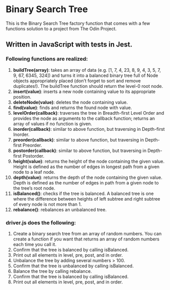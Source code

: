 # Binary Search Tree

This is the Binary Search Tree factory function that comes with a few functions solution to a project from The Odin Project.

## Written in JavaScript with tests in Jest.

### Following functions are realized:

1. **buildTree(array)**: takes an array of data (e.g. [1, 7, 4, 23, 8, 9, 4, 3, 5, 7, 9, 67, 6345, 324]) and turns it into a balanced binary tree full of Node objects appropriately placed (don’t forget to sort and remove duplicates!). The buildTree function should return the level-0 root node.
2. **insert(value)**: inserts a new node containing value to its appropriate position.
3. **deleteNode(value)**: deletes the node containing value.
4. **find(value)**: finds and returns the found node with value.
5. **levelOrder(callback)**: traverses the tree in Breadth-first Level Order and provides the node as arguments to the callback function; returns an array of values if no function is given.
6. **inorder(callback)**: similar to above function, but traversing in Depth-first Inorder.
7. **preorder(callback)**: similar to above function, but traversing in Depth-first Preorder.
8. **postorder(callback)**: similar to above function, but traversing in Depth-first Postorder.
9. **height(value)**: returns the height of the node containing the given value. Height is defined as the number of edges in longest path from a given node to a leaf node.
10. **depth(value)**: returns the depth of the node containing the given value. Depth is defined as the number of edges in path from a given node to the tree’s root node.
11. **isBalanced()**: checks if the tree is balanced. A balanced tree is one where the difference between heights of left subtree and right subtree of every node is not more than 1.
12. **rebalance()**: rebalances an unbalanced tree.

### driver.js does the following:

1. Create a binary search tree from an array of random numbers. You can create a function if you want that returns an array of random numbers each time you call it.
2. Confirm that the tree is balanced by calling isBalanced.
3. Print out all elements in level, pre, post, and in order.
4. Unbalance the tree by adding several numbers > 100.
5. Confirm that the tree is unbalanced by calling isBalanced.
6. Balance the tree by calling rebalance.
7. Confirm that the tree is balanced by calling isBalanced.
8. Print out all elements in level, pre, post, and in order.
